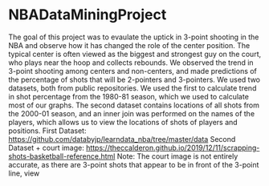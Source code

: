 # NBADataMiningProject
The goal of this project was to evaulate the uptick in 3-point shooting in the NBA and observe how it has changed the role of the center position. The typical center is often viewed as the biggest and strongest guy on the court, who plays near the hoop and collects rebounds. We observed the trend in 3-point shooting among centers and non-centers, and made predictions of the percentage of shots that will be 2-pointers and 3-pointers. We used two datasets, both from public repositories. We used the first to calculate trend in shot percentage from the 1980-81 season, which we used to calculate most of our graphs. The second dataset contains locations of all shots from the 2000-01 season, and an inner join was performed on the names of the players, which allows us to view the locations of shots of players and positions.
First Dataset: https://github.com/databyjp/learndata_nba/tree/master/data
Second Dataset + court image: https://theccalderon.github.io/2019/12/11/scrapping-shots-basketball-reference.html
Note: The court image is not entirely accurate, as there are 3-point shots that appear to be in front of the 3-point line, view 
